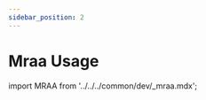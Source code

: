 ```yaml
---
sidebar_position: 2
---
```


# Mraa Usage

import MRAA from '../../../common/dev/\_mraa.mdx';

<MRAA />
